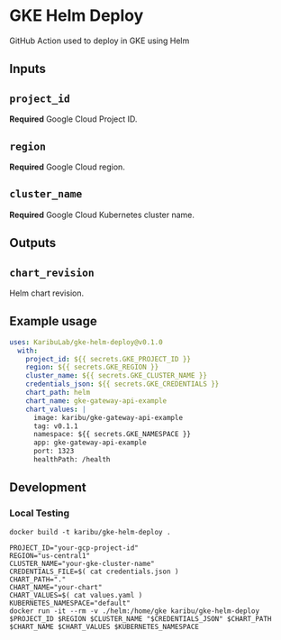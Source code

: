 # GKE Helm Deploy

GitHub Action used to deploy in GKE using Helm

## Inputs

## `project_id`

**Required** Google Cloud Project ID.

## `region`

**Required** Google Cloud region.

## `cluster_name`

**Required** Google Cloud Kubernetes cluster name.

## Outputs

## `chart_revision`

Helm chart revision.

## Example usage

```yaml
uses: KaribuLab/gke-helm-deploy@v0.1.0
  with:
    project_id: ${{ secrets.GKE_PROJECT_ID }}
    region: ${{ secrets.GKE_REGION }}
    cluster_name: ${{ secrets.GKE_CLUSTER_NAME }}
    credentials_json: ${{ secrets.GKE_CREDENTIALS }}
    chart_path: helm
    chart_name: gke-gateway-api-example
    chart_values: |
      image: karibu/gke-gateway-api-example
      tag: v0.1.1
      namespace: ${{ secrets.GKE_NAMESPACE }}
      app: gke-gateway-api-example
      port: 1323
      healthPath: /health
```

## Development

### Local Testing

```shell
docker build -t karibu/gke-helm-deploy .
```

```shell
PROJECT_ID="your-gcp-project-id"
REGION="us-central1"
CLUSTER_NAME="your-gke-cluster-name"
CREDENTIALS_FILE=$( cat credentials.json )
CHART_PATH="."
CHART_NAME="your-chart"
CHART_VALUES=$( cat values.yaml )
KUBERNETES_NAMESPACE="default"
docker run -it --rm -v ./helm:/home/gke karibu/gke-helm-deploy $PROJECT_ID $REGION $CLUSTER_NAME "$CREDENTIALS_JSON" $CHART_PATH $CHART_NAME $CHART_VALUES $KUBERNETES_NAMESPACE
```